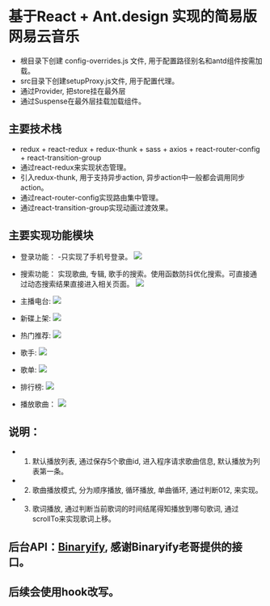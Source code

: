# 基于React + Ant.design 实现的简易版网易云音乐

  - 根目录下创建 config-overrides.js 文件, 用于配置路径别名和antd组件按需加载。
  - src目录下创建setupProxy.js文件, 用于配置代理。
  - 通过Provider, 把store挂在最外层
  - 通过Suspense在最外层挂载加载组件。

## 主要技术栈
  - redux + react-redux + redux-thunk + sass + axios + react-router-config + react-transition-group
  - 通过react-redux来实现状态管理。
  - 引入redux-thunk, 用于支持异步action, 异步action中一般都会调用同步action。
  - 通过react-router-config实现路由集中管理。
  - 通过react-transition-group实现动画过渡效果。

## 主要实现功能模块
  - 登录功能：
    -只实现了手机号登录。
    ![](https://s4.ax1x.com/2021/12/06/osNuVS.gif)

  - 搜索功能： 
    实现歌曲, 专辑, 歌手的搜索。使用函数防抖优化搜索。可直接通过动态搜索结果直接进入相关页面。
    ![](https://s4.ax1x.com/2021/12/06/osNlCj.gif)

  - 主播电台:
    ![](https://s4.ax1x.com/2021/12/06/osNUVU.gif)
  
  - 新碟上架: 
    ![](https://s4.ax1x.com/2021/12/06/osNJK0.gif)

  - 热门推荐:
    ![](https://s4.ax1x.com/2021/12/06/osNM5Q.gif)

  - 歌手: 
    ![](https://s4.ax1x.com/2021/12/06/osN8vq.gif)

  - 歌单:
    ![](https://s4.ax1x.com/2021/12/06/osNYrV.gif)

  - 排行榜: 
    ![](https://s4.ax1x.com/2021/12/06/osN18s.gif)

  - 播放歌曲：
    ![](https://s4.ax1x.com/2021/12/06/osdUVf.jpg)

## 说明：
  - 1. 默认播放列表, 通过保存5个歌曲id, 进入程序请求歌曲信息, 默认播放为列表第一条。
  - 2. 歌曲播放模式, 分为顺序播放, 循环播放, 单曲循环, 通过判断012, 来实现。
  - 3. 歌词播放, 通过判断当前歌词的时间结尾得知播放到哪句歌词, 通过scrollTo来实现歌词上移。 
  
## 后台API：[Binaryify](https://github.com/Binaryify/NeteaseCloudMusicApi), 感谢Binaryify老哥提供的接口。

## 后续会使用hook改写。





